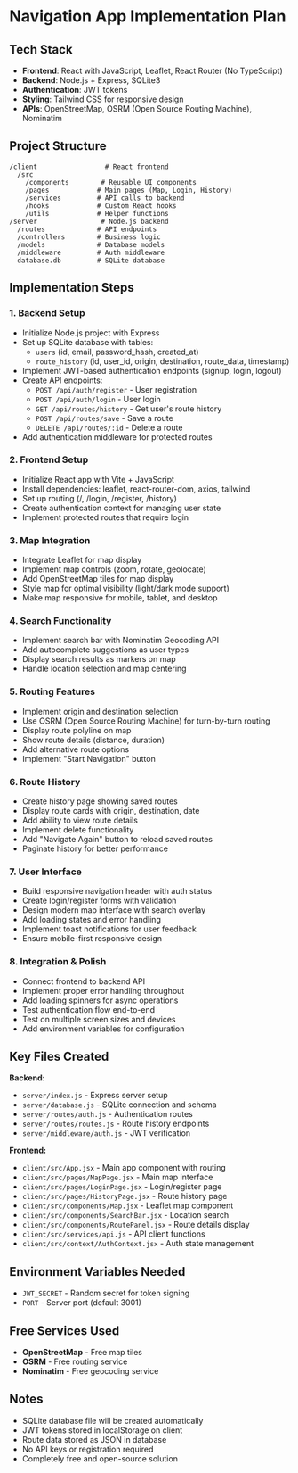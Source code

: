 # Navigation App Implementation Plan

## Tech Stack

- **Frontend**: React with JavaScript, Leaflet, React Router (No TypeScript)
- **Backend**: Node.js + Express, SQLite3
- **Authentication**: JWT tokens
- **Styling**: Tailwind CSS for responsive design
- **APIs**: OpenStreetMap, OSRM (Open Source Routing Machine), Nominatim

## Project Structure

```
/client                 # React frontend
  /src
    /components        # Reusable UI components
    /pages            # Main pages (Map, Login, History)
    /services         # API calls to backend
    /hooks            # Custom React hooks
    /utils            # Helper functions
/server                # Node.js backend
  /routes             # API endpoints
  /controllers        # Business logic
  /models             # Database models
  /middleware         # Auth middleware
  database.db         # SQLite database
```

## Implementation Steps

### 1. Backend Setup

- Initialize Node.js project with Express
- Set up SQLite database with tables:
  - `users` (id, email, password_hash, created_at)
  - `route_history` (id, user_id, origin, destination, route_data, timestamp)
- Implement JWT-based authentication endpoints (signup, login, logout)
- Create API endpoints:
  - `POST /api/auth/register` - User registration
  - `POST /api/auth/login` - User login
  - `GET /api/routes/history` - Get user's route history
  - `POST /api/routes/save` - Save a route
  - `DELETE /api/routes/:id` - Delete a route
- Add authentication middleware for protected routes

### 2. Frontend Setup

- Initialize React app with Vite + JavaScript
- Install dependencies: leaflet, react-router-dom, axios, tailwind
- Set up routing (/, /login, /register, /history)
- Create authentication context for managing user state
- Implement protected routes that require login

### 3. Map Integration

- Integrate Leaflet for map display
- Implement map controls (zoom, rotate, geolocate)
- Add OpenStreetMap tiles for map display
- Style map for optimal visibility (light/dark mode support)
- Make map responsive for mobile, tablet, and desktop

### 4. Search Functionality

- Implement search bar with Nominatim Geocoding API
- Add autocomplete suggestions as user types
- Display search results as markers on map
- Handle location selection and map centering

### 5. Routing Features

- Implement origin and destination selection
- Use OSRM (Open Source Routing Machine) for turn-by-turn routing
- Display route polyline on map
- Show route details (distance, duration)
- Add alternative route options
- Implement "Start Navigation" button

### 6. Route History

- Create history page showing saved routes
- Display route cards with origin, destination, date
- Add ability to view route details
- Implement delete functionality
- Add "Navigate Again" button to reload saved routes
- Paginate history for better performance

### 7. User Interface

- Build responsive navigation header with auth status
- Create login/register forms with validation
- Design modern map interface with search overlay
- Add loading states and error handling
- Implement toast notifications for user feedback
- Ensure mobile-first responsive design

### 8. Integration & Polish

- Connect frontend to backend API
- Implement proper error handling throughout
- Add loading spinners for async operations
- Test authentication flow end-to-end
- Test on multiple screen sizes and devices
- Add environment variables for configuration

## Key Files Created

**Backend:**

- `server/index.js` - Express server setup
- `server/database.js` - SQLite connection and schema
- `server/routes/auth.js` - Authentication routes
- `server/routes/routes.js` - Route history endpoints
- `server/middleware/auth.js` - JWT verification

**Frontend:**

- `client/src/App.jsx` - Main app component with routing
- `client/src/pages/MapPage.jsx` - Main map interface
- `client/src/pages/LoginPage.jsx` - Login/register page
- `client/src/pages/HistoryPage.jsx` - Route history page
- `client/src/components/Map.jsx` - Leaflet map component
- `client/src/components/SearchBar.jsx` - Location search
- `client/src/components/RoutePanel.jsx` - Route details display
- `client/src/services/api.js` - API client functions
- `client/src/context/AuthContext.jsx` - Auth state management

## Environment Variables Needed

- `JWT_SECRET` - Random secret for token signing
- `PORT` - Server port (default 3001)

## Free Services Used

- **OpenStreetMap** - Free map tiles
- **OSRM** - Free routing service
- **Nominatim** - Free geocoding service

## Notes

- SQLite database file will be created automatically
- JWT tokens stored in localStorage on client
- Route data stored as JSON in database
- No API keys or registration required
- Completely free and open-source solution
